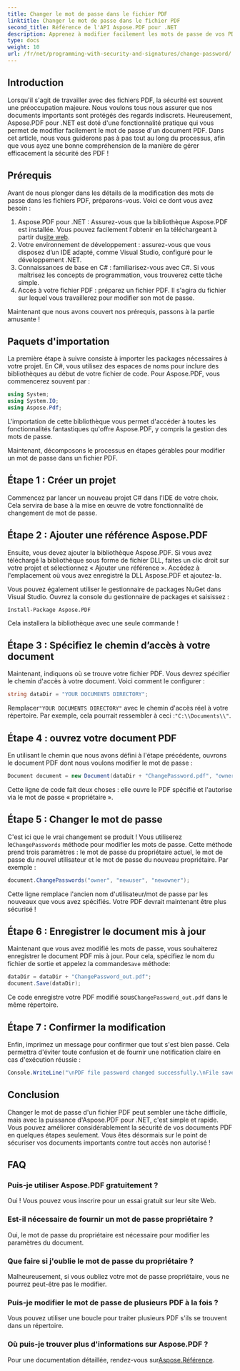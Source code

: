 ```yaml
---
title: Changer le mot de passe dans le fichier PDF
linktitle: Changer le mot de passe dans le fichier PDF
second_title: Référence de l'API Aspose.PDF pour .NET
description: Apprenez à modifier facilement les mots de passe de vos PDF à l'aide d'Aspose.PDF pour .NET. Notre guide étape par étape vous guide tout au long du processus en toute sécurité.
type: docs
weight: 10
url: /fr/net/programming-with-security-and-signatures/change-password/
---
```

## Introduction

Lorsqu'il s'agit de travailler avec des fichiers PDF, la sécurité est souvent une préoccupation majeure. Nous voulons tous nous assurer que nos documents importants sont protégés des regards indiscrets. Heureusement, Aspose.PDF pour .NET est doté d'une fonctionnalité pratique qui vous permet de modifier facilement le mot de passe d'un document PDF. Dans cet article, nous vous guiderons pas à pas tout au long du processus, afin que vous ayez une bonne compréhension de la manière de gérer efficacement la sécurité des PDF !

## Prérequis

Avant de nous plonger dans les détails de la modification des mots de passe dans les fichiers PDF, préparons-vous. Voici ce dont vous avez besoin :

1. Aspose.PDF pour .NET : Assurez-vous que la bibliothèque Aspose.PDF est installée. Vous pouvez facilement l'obtenir en la téléchargeant à partir du[site web](https://releases.aspose.com/pdf/net/).
2. Votre environnement de développement : assurez-vous que vous disposez d’un IDE adapté, comme Visual Studio, configuré pour le développement .NET.
3. Connaissances de base en C# : familiarisez-vous avec C#. Si vous maîtrisez les concepts de programmation, vous trouverez cette tâche simple.
4. Accès à votre fichier PDF : préparez un fichier PDF. Il s'agira du fichier sur lequel vous travaillerez pour modifier son mot de passe.

Maintenant que nous avons couvert nos prérequis, passons à la partie amusante !

## Paquets d'importation

La première étape à suivre consiste à importer les packages nécessaires à votre projet. En C#, vous utilisez des espaces de noms pour inclure des bibliothèques au début de votre fichier de code. Pour Aspose.PDF, vous commencerez souvent par :

```csharp
using System;
using System.IO;
using Aspose.Pdf;
```

L'importation de cette bibliothèque vous permet d'accéder à toutes les fonctionnalités fantastiques qu'offre Aspose.PDF, y compris la gestion des mots de passe. 

Maintenant, décomposons le processus en étapes gérables pour modifier un mot de passe dans un fichier PDF. 

## Étape 1 : Créer un projet

Commencez par lancer un nouveau projet C# dans l'IDE de votre choix. Cela servira de base à la mise en œuvre de votre fonctionnalité de changement de mot de passe.

## Étape 2 : Ajouter une référence Aspose.PDF

Ensuite, vous devez ajouter la bibliothèque Aspose.PDF. Si vous avez téléchargé la bibliothèque sous forme de fichier DLL, faites un clic droit sur votre projet et sélectionnez « Ajouter une référence ». Accédez à l'emplacement où vous avez enregistré la DLL Aspose.PDF et ajoutez-la.

Vous pouvez également utiliser le gestionnaire de packages NuGet dans Visual Studio. Ouvrez la console du gestionnaire de packages et saisissez :

```
Install-Package Aspose.PDF
```

Cela installera la bibliothèque avec une seule commande !

## Étape 3 : Spécifiez le chemin d’accès à votre document

Maintenant, indiquons où se trouve votre fichier PDF. Vous devrez spécifier le chemin d'accès à votre document. Voici comment le configurer :

```csharp
string dataDir = "YOUR DOCUMENTS DIRECTORY";
```

 Remplacer`"YOUR DOCUMENTS DIRECTORY"` avec le chemin d'accès réel à votre répertoire. Par exemple, cela pourrait ressembler à ceci :`"C:\\Documents\\"`.

## Étape 4 : ouvrez votre document PDF

En utilisant le chemin que nous avons défini à l'étape précédente, ouvrons le document PDF dont nous voulons modifier le mot de passe :

```csharp
Document document = new Document(dataDir + "ChangePassword.pdf", "owner");
```

Cette ligne de code fait deux choses : elle ouvre le PDF spécifié et l'autorise via le mot de passe « propriétaire ».

## Étape 5 : Changer le mot de passe

 C'est ici que le vrai changement se produit ! Vous utiliserez le`ChangePasswords` méthode pour modifier les mots de passe. Cette méthode prend trois paramètres : le mot de passe du propriétaire actuel, le mot de passe du nouvel utilisateur et le mot de passe du nouveau propriétaire. Par exemple :

```csharp
document.ChangePasswords("owner", "newuser", "newowner");
```

Cette ligne remplace l'ancien nom d'utilisateur/mot de passe par les nouveaux que vous avez spécifiés. Votre PDF devrait maintenant être plus sécurisé !

## Étape 6 : Enregistrer le document mis à jour

 Maintenant que vous avez modifié les mots de passe, vous souhaiterez enregistrer le document PDF mis à jour. Pour cela, spécifiez le nom du fichier de sortie et appelez la commande`Save` méthode:

```csharp
dataDir = dataDir + "ChangePassword_out.pdf";
document.Save(dataDir);
```

 Ce code enregistre votre PDF modifié sous`ChangePassword_out.pdf` dans le même répertoire.

## Étape 7 : Confirmer la modification

Enfin, imprimez un message pour confirmer que tout s'est bien passé. Cela permettra d'éviter toute confusion et de fournir une notification claire en cas d'exécution réussie :

```csharp
Console.WriteLine("\nPDF file password changed successfully.\nFile saved at " + dataDir);
```

## Conclusion

Changer le mot de passe d'un fichier PDF peut sembler une tâche difficile, mais avec la puissance d'Aspose.PDF pour .NET, c'est simple et rapide. Vous pouvez améliorer considérablement la sécurité de vos documents PDF en quelques étapes seulement. Vous êtes désormais sur le point de sécuriser vos documents importants contre tout accès non autorisé !

## FAQ

### Puis-je utiliser Aspose.PDF gratuitement ?
Oui ! Vous pouvez vous inscrire pour un essai gratuit sur leur site Web.

### Est-il nécessaire de fournir un mot de passe propriétaire ?
Oui, le mot de passe du propriétaire est nécessaire pour modifier les paramètres du document.

### Que faire si j'oublie le mot de passe du propriétaire ?
Malheureusement, si vous oubliez votre mot de passe propriétaire, vous ne pourrez peut-être pas le modifier.

### Puis-je modifier le mot de passe de plusieurs PDF à la fois ?
Vous pouvez utiliser une boucle pour traiter plusieurs PDF s'ils se trouvent dans un répertoire.

### Où puis-je trouver plus d'informations sur Aspose.PDF ?
 Pour une documentation détaillée, rendez-vous sur[Aspose.Référence](https://reference.aspose.com/pdf/net/).